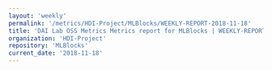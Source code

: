 ```yaml
---
layout: 'weekly'
permalink: '/metrics/HDI-Project/MLBlocks/WEEKLY-REPORT-2018-11-18'
title: 'DAI Lab OSS Metrics Metrics report for MLBlocks | WEEKLY-REPORT-2018-11-18'
organization: 'HDI-Project'
repository: 'MLBlocks'
current_date: '2018-11-18'
---
```

